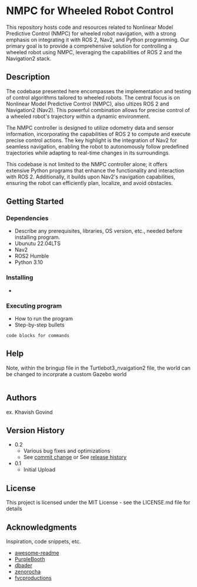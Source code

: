 # NMPC for Wheeled Robot Control
This repository hosts code and resources related to Nonlinear Model Predictive Control (NMPC) for wheeled robot navigation, with a strong emphasis on integrating it with ROS 2, Nav2, and Python programming. Our primary goal is to provide a comprehensive solution for controlling a wheeled robot using NMPC, leveraging the capabilities of ROS 2 and the Navigation2 stack.

## Description

The codebase presented here encompasses the implementation and testing of control algorithms tailored to wheeled robots. The central focus is on Nonlinear Model Predictive Control (NMPC), also ultizes ROS 2 and Navigation2 (Nav2). This powerful combination allows for precise control of a wheeled robot's trajectory within a dynamic environment.

The NMPC controller is designed to utilize odometry data and sensor information, incorporating the capabilities of ROS 2 to compute and execute precise control actions. The key highlight is the integration of Nav2 for seamless navigation, enabling the robot to autonomously follow predefined trajectories while adapting to real-time changes in its surroundings.

This codebase is not limited to the NMPC controller alone; it offers extensive Python programs that enhance the functionality and interaction with ROS 2. Additionally, it builds upon Nav2's navigation capabilities, ensuring the robot can efficiently plan, localize, and avoid obstacles.

## Getting Started

### Dependencies

* Describe any prerequisites, libraries, OS version, etc., needed before installing program.
* Ubunutu 22.04LTS
* Nav2
* ROS2 Humble
* Python 3.10

### Installing

* 

### Executing program

* How to run the program
* Step-by-step bullets
```
code blocks for commands
```

## Help

Note, within the bringup file in the Turtlebot3_nvaigation2 file, the world can be changed to incorprate a custom Gazebo world

```

```

## Authors

ex. Khavish Govind

## Version History

* 0.2
    * Various bug fixes and optimizations
    * See [commit change]() or See [release history]()
* 0.1
    * Initial Upload

## License

This project is licensed under the MIT License - see the LICENSE.md file for details

## Acknowledgments

Inspiration, code snippets, etc.
* [awesome-readme](https://github.com/matiassingers/awesome-readme)
* [PurpleBooth](https://gist.github.com/PurpleBooth/109311bb0361f32d87a2)
* [dbader](https://github.com/dbader/readme-template)
* [zenorocha](https://gist.github.com/zenorocha/4526327)
* [fvcproductions](https://gist.github.com/fvcproductions/1bfc2d4aecb01a834b46)
